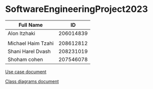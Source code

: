 # SoftwareEngineeringProject2023

| Full Name          | ID        |
|--------------------|-----------|
| Alon Itzhaki       | 206014839 |
|                    |           |
| Michael Haim Tzahi | 208612812 |
| Shani Harel Dvash  | 208231019 |
| Shoham cohen       | 207546078 |

[Use case document](https://docs.google.com/document/d/1UAQDgz2bkhyf0IcH88h-_cnW8x7Ipf8hd0CZFhu2GPI/edit?usp=sharing)

[Class diagrams document](https://app.diagrams.net/#G1rCyzcCywpeftu5bWJQhvMHmn-BljG2qw)

